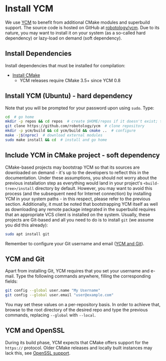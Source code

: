 # Install YCM

We use [YCM](http://robotology.github.io/ycm/gh-pages/git-master/index.html) to benefit from additional CMake modules and superbuild support. The source code is hosted on GitHub at [robotology/ycm](https://github.com/robotology/ycm). Due to its nature, you may want to install it on your system (as a so-called hard dependency) or lazy-load on demand (soft dependency).

## Install Dependencies

Install dependencies that must be installed for compilation:

- [Install CMake](install-cmake.md)
  - YCM releases require CMake 3.5+ since YCM 0.8

## Install YCM (Ubuntu) - hard dependency

Note that you will be prompted for your password upon using `sudo`. Type:

```bash
cd  # go home
mkdir -p repos && cd repos  # create $HOME/repos if it doesn't exist; then, enter it
git clone https://github.com/robotology/ycm  # clone repository
mkdir -p ycm/build && cd ycm/build && cmake ..  # configure
make -j$(nproc)  # download external modules
sudo make install && cd  # install and go home
```

## Include YCM in CMake project - soft dependency

CMake-based projects may bootstrap YCM so that its sources are downloaded on demand - it's up to the developers to reflect this in the documentation. Under these assumptions, you should not worry about the previous installation step as everything would land in your project's `<build-tree>/install` directory by default. However, you may want to avoid this process (and the subsequent need for Internet connection) by installing YCM in your system paths - in this respect, please refer to the previous section. Additionally, it must be noted that bootstrapping YCM itself as well as downloading any remote package integrated in the superbuild requires that an appropriate VCS client is installed on the system. Usually, these projects are Git-based and all you need to do is to install `git` (we assume you did this already):

```bash
sudo apt install git
```

Remember to configure your Git username and email ([YCM and Git](#ycm-and-git)).

## YCM and Git

Apart from installing Git, YCM requires that you set your username and e-mail. Type the following commands anywhere, filling the corresponding fields:

```bash
git config --global user.name "My Username"
git config --global user.email "user@example.com"
```

You may set these values on a per-repository basis. In order to achieve that, browse to the root directory of the desired repo and type the previous commands, replacing `--global` with `--local`.

## YCM and OpenSSL

During its build phase, YCM expects that CMake offers support for the `https://` protocol. Older CMake releases and locally built instances may lack this, see [OpenSSL support](install-cmake.md#openssl-support).
